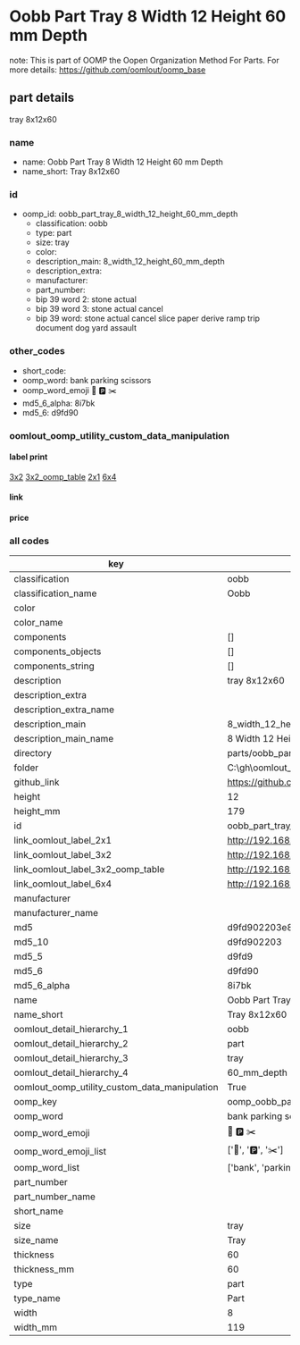 # Oobb Part Tray 8 Width 12 Height 60 mm Depth  

note: This is part of OOMP the Oopen Organization Method For Parts. For more details: https://github.com/oomlout/oomp_base

##  part details
  



tray 8x12x60



### name
* name: Oobb Part Tray 8 Width 12 Height 60 mm Depth
* name_short: Tray 8x12x60 
### id
* oomp_id: oobb_part_tray_8_width_12_height_60_mm_depth
  * classification: oobb
  * type: part
  * size: tray
  * color: 
  * description_main: 8_width_12_height_60_mm_depth
  * description_extra: 
  * manufacturer: 
  * part_number: 
  * bip 39 word 2: stone actual
  * bip 39 word 3: stone actual cancel
  * bip 39 word: stone actual cancel slice paper derive ramp trip document dog yard assault

### other_codes
* short_code: 
* oomp_word: bank parking scissors
* oomp_word_emoji :bank: :parking: :scissors:
* md5_6_alpha: 8i7bk
* md5_6: d9fd90






### oomlout_oomp_utility_custom_data_manipulation
#### label print
[3x2](http://192.168.1.245:1112/?label=oomp%208i7bk)
[3x2_oomp_table](http://192.168.1.108:1112/?label=oomp%208i7bk)
[2x1](http://192.168.1.242:1112/?label=oomp%208i7bk)
[6x4](http://192.168.1.55:1112/?label=oomp%208i7bk)    

#### link

                              

#### price







### all codes 
| key | value |  
| --- | --- |  
| classification | oobb |  
| classification_name | Oobb |  
| color |  |  
| color_name |  |  
| components | [] |  
| components_objects | [] |  
| components_string | [] |  
| description | tray 8x12x60 |  
| description_extra |  |  
| description_extra_name |  |  
| description_main | 8_width_12_height_60_mm_depth |  
| description_main_name | 8 Width 12 Height 60 mm Depth |  
| directory | parts/oobb_part_tray_8_width_12_height_60_mm_depth |  
| folder | C:\gh\oomlout_oobb_version_4_generated_parts\parts\oobb_part_tray_8_width_12_height_60_mm_depth |  
| github_link | https://github.com/oomlout/oomlout_oomp_part_src/tree/main/parts/oobb_part_tray_8_width_12_height_60_mm_depth |  
| height | 12 |  
| height_mm | 179 |  
| id | oobb_part_tray_8_width_12_height_60_mm_depth |  
| link_oomlout_label_2x1 | http://192.168.1.242:1112/?label=oomp%208i7bk |  
| link_oomlout_label_3x2 | http://192.168.1.245:1112/?label=oomp%208i7bk |  
| link_oomlout_label_3x2_oomp_table | http://192.168.1.108:1112/?label=oomp%208i7bk |  
| link_oomlout_label_6x4 | http://192.168.1.55:1112/?label=oomp%208i7bk |  
| manufacturer |  |  
| manufacturer_name |  |  
| md5 | d9fd902203e8d62cedcffcb64240beb2 |  
| md5_10 | d9fd902203 |  
| md5_5 | d9fd9 |  
| md5_6 | d9fd90 |  
| md5_6_alpha | 8i7bk |  
| name | Oobb Part Tray 8 Width 12 Height 60 mm Depth |  
| name_short | Tray 8x12x60  |  
| oomlout_detail_hierarchy_1 | oobb |  
| oomlout_detail_hierarchy_2 | part |  
| oomlout_detail_hierarchy_3 | tray |  
| oomlout_detail_hierarchy_4 | 60_mm_depth |  
| oomlout_oomp_utility_custom_data_manipulation | True |  
| oomp_key | oomp_oobb_part_tray_8_width_12_height_60_mm_depth |  
| oomp_word | bank parking scissors |  
| oomp_word_emoji | :bank: :parking: :scissors: |  
| oomp_word_emoji_list | [':bank:', ':parking:', ':scissors:'] |  
| oomp_word_list | ['bank', 'parking', 'scissors'] |  
| part_number |  |  
| part_number_name |  |  
| short_name |  |  
| size | tray |  
| size_name | Tray |  
| thickness | 60 |  
| thickness_mm | 60 |  
| type | part |  
| type_name | Part |  
| width | 8 |  
| width_mm | 119 |  

